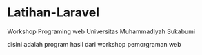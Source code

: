 # Latihan-Laravel
Workshop Programing web Universitas Muhammadiyah Sukabumi 

disini adalah program hasil dari workshop pemorgraman web
